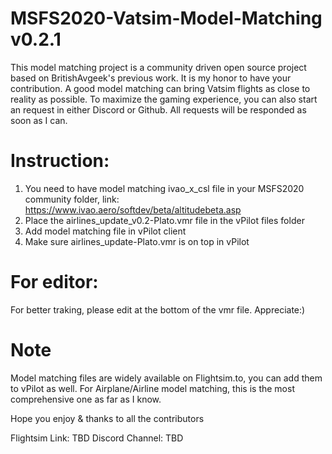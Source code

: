 # MSFS2020-Vatsim-Model-Matching v0.2.1

This model matching project is a community driven open source project based on BritishAvgeek's previous work. It is my honor to have your contribution.
A good model matching can bring Vatsim flights as close to reality as possible.
To maximize the gaming experience, you can also start an request in either Discord or Github.
All requests will be responded as soon as I can.

# Instruction: 
1. You need to have model matching ivao_x_csl file in your MSFS2020 community folder, link:
   https://www.ivao.aero/softdev/beta/altitudebeta.asp
2. Place the airlines_update_v0.2-Plato.vmr file in the vPilot files folder
3. Add model matching file in vPilot client
4. Make sure airlines_update-Plato.vmr is on top in vPilot

# For editor:
For better traking, please edit at the bottom of the vmr file.
Appreciate:)

# Note
Model matching files are widely available on Flightsim.to, you can add them to vPilot as well.
For Airplane/Airline model matching, this is the most comprehensive one as far as I know.

Hope you enjoy & thanks to all the contributors

Flightsim Link:
TBD
Discord Channel:
TBD

